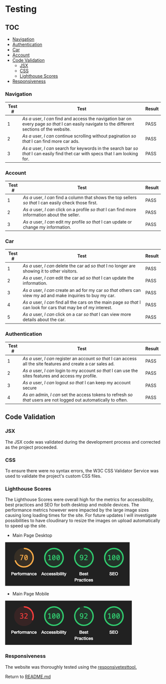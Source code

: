 # Testing

## TOC

- [Navigation](#navigation)
- [Authentication](#authentication)
- [Car](#car)
- [Account](#account)
- [Code Validation](#code-validation)
  - [JSX](#jsx)
  - [CSS](#css)
  - [Lighthouse Scores](#lighthouse-scores)
- [Responsiveness](#responsiveness)

### Navigation

| Test # | Test                                                                                                                                            | Result |
| ------ | ----------------------------------------------------------------------------------------------------------------------------------------------- | ------ |
| 1      | _As a_ user, _I can_ find and access the navigation bar on every page _so that_ I can easily navigate to the different sections of the website. | PASS   |
| 2      | _As a_ user, _I can_ continue scrolling without pagination _so that_ I can find more car ads.                                                   | PASS   |
| 3      | _As a_ user, _I can_ search for keywords in the search bar _so that_ I can easily find thet car with specs that I am looking for.               | PASS   |

### Account

| Test # | Test                                                                                                    | Result |
| ------ | ------------------------------------------------------------------------------------------------------- | ------ |
| 1      | _As a_ user, _I can_ find a column that shows the top sellers _so that_ I can easily check those first. | PASS   |
| 2      | _As a_ user, _I can_ click on a profile _so that_ I can find more information about the seller.         | PASS   |
| 3      | _As a_ user, _I can_ edit my profile _so that_ I can update or change my information.                   | PASS   |

### Car

| Test # | Test                                                                                                              | Result |
| ------ | ----------------------------------------------------------------------------------------------------------------- | ------ |
| 1      | _As a_ user, _I can_ delete the car ad _so that_ I no longer are showing it to other visitors.                    | PASS   |
| 2      | _As a_ user, _I can_ edit the car ad _so that_ I can update the information.                                      | PASS   |
| 3      | _As a_ user, _I can_ create an ad for my car _so that_ others can view my ad and make inquiries to buy my car.    | PASS   |
| 4      | _As a_ user, _I can_ find all the cars on the main page _so that_ I can look for cars that may be of my interest. | PASS   |
| 5      | _As a_ user, _I can_ click on a car _so that_ I can view more details about the car.                              | PASS   |

### Authentication

| Test # | Test                                                                                                               | Result |
| ------ | ------------------------------------------------------------------------------------------------------------------ | ------ |
| 1      | _As a_ user, _I can_ register an account _so that_ I can access all the site features and create a car sales ad.   | PASS   |
| 2      | _As a_ user, _I can_ login to my account _so that_ I can use the sites features and access my profile.             | PASS   |
| 3      | _As a_ user, _I can_ logout _so that_ I can keep my account secure                                                 | PASS   |
| 4      | _As an_ admin, _I can_ set the access tokens to refresh _so that_ users are not logged out automatically to often. | PASS   |

## Code Validation

### JSX

The JSX code was validated during the development process and corrected as the project proceeded.

### CSS

To ensure there were no syntax errors, the W3C CSS Validator Service was used to validate the project's custom CSS files.

### Lighthouse Scores

The Lighthouse Scores were overall high for the metrics for accessibility, best practices and SEO for both desktop and mobile devices. The performance metrics however were impacted by the large image sizes causing long loading times for the site. For future updates I will investigate possibilities to have cloudinary to resize the images on upload automatically to speed up the site.

- Main Page Desktop

![Lighthouse Desktop](docs/assets/testing/lighthouse_desktop.png)

- Main Page Mobile

![Lighthouse Mobile](docs/assets/testing/lighthouse_mobile.png)

### Responsiveness

The website was thoroughly tested using the [responsivetesttool.](https://responsivetesttool.com/)

Return to [README.md](README.md)
